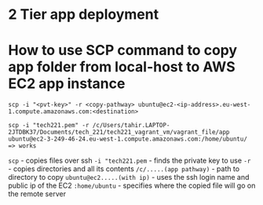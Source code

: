 # 2 Tier app deployment
# How to use SCP command to copy app folder from local-host to AWS EC2 app instance

```
scp -i "<pvt-key>" -r <copy-pathway> ubuntu@ec2-<ip-address>.eu-west-1.compute.amazonaws.com:<destination>
```
```
scp -i "tech221.pem" -r /c/Users/tahir.LAPTOP-2JTDBK37/Documents/tech_221/tech221_vagrant_vm/vagrant_file/app ubuntu@ec2-3-249-46-24.eu-west-1.compute.amazonaws.com:/home/ubuntu/     => works
```


`scp` - copies files over ssh
`-i "tech221.pem` - finds the private key to use
`-r` - copies directories and all its contents
`/c/.....(app pathway)` - path to directory to copy
`ubuntu@ec2.....(with ip)` - uses the ssh login name and public ip of the EC2
`:home/ubuntu` - specifies where the copied file will go on the remote server

